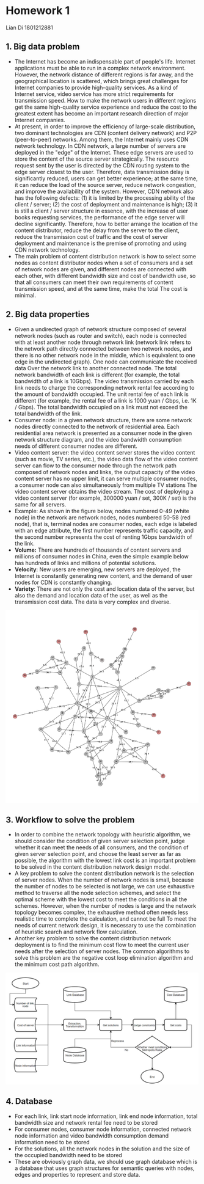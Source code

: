 # Homework 1
Lian Di 1801212881
## 1. Big data problem
* The Internet has become an indispensable part of people's life. Internet applications must be able to run in a complex network environment. However, the network distance of different regions is far away, and the geographical location is scattered, which brings great challenges for Internet companies to provide high-quality services. As a kind of Internet service, video service has more strict requirements for transmission speed. How to make the network users in different regions get the same high-quality service experience and reduce the cost to the greatest extent has become an important research direction of major Internet companies.
* At present, in order to improve the efficiency of large-scale distribution, two dominant technologies are CDN (content delivery network) and P2P (peer-to-peer) networks. Among them, the Internet mainly uses CDN network technology. In CDN network, a large number of servers are deployed in the "edge" of the Internet. These edge servers are used to store the content of the source server strategically. The resource request sent by the user is directed by the CDN routing system to the edge server closest to the user. Therefore, data transmission delay is significantly reduced, users can get better experience; at the same time, it can reduce the load of the source server, reduce network congestion, and improve the availability of the system. However, CDN network also has the following defects: (1) it is limited by the processing ability of the client / server; (2) the cost of deployment and maintenance is high; (3) it is still a client / server structure in essence, with the increase of user books requesting services, the performance of the edge server will decline significantly. Therefore, how to better arrange the location of the content distributor, reduce the delay from the server to the client, reduce the transmission cost of traffic and the cost of server deployment and maintenance is the premise of promoting and using CDN network technology.
* The main problem of content distribution network is how to select some nodes as content distributor nodes when a set of consumers and a set of network nodes are given, and different nodes are connected with each other, with different bandwidth size and cost of bandwidth use, so that all consumers can meet their own requirements of content transmission speed, and at the same time, make the total The cost is minimal.

## 2. Big data properties
* Given a undirected graph of network structure composed of several network nodes (such as router and switch), each node is connected with at least another node through network link (network link refers to the network path directly connected between two network nodes, and there is no other network node in the middle, which is equivalent to one edge in the undirected graph). One node can communicate the received data Over the network link to another connected node. The total network bandwidth of each link is different (for example, the total bandwidth of a link is 10Gbps). The video transmission carried by each link needs to charge the corresponding network rental fee according to the amount of bandwidth occupied. The unit rental fee of each link is different (for example, the rental fee of a link is 1000 yuan / Gbps, i.e. 1K / Gbps). The total bandwidth occupied on a link must not exceed the total bandwidth of the link.
* Consumer node: in a given network structure, there are some network nodes directly connected to the network of residential area. Each residential area network is presented as a consumer node in the given network structure diagram, and the video bandwidth consumption needs of different consumer nodes are different.
* Video content server: the video content server stores the video content (such as movie, TV series, etc.), the video data flow of the video content server can flow to the consumer node through the network path composed of network nodes and links, the output capacity of the video content server has no upper limit, it can serve multiple consumer nodes, a consumer node can also simultaneously from multiple TV stations The video content server obtains the video stream. The cost of deploying a video content server (for example, 300000 yuan / set, 300K / set) is the same for all servers.
* Example: As shown in the figure below, nodes numbered 0-49 (white node) in the network are network nodes, nodes numbered 50-58 (red node), that is, terminal nodes are consumer nodes, each edge is labeled with an edge attribute, the first number represents traffic capacity, and the second number represents the cost of renting 1Gbps bandwidth of the link.
* **Volume:** There are hundreds of thousands of content servers and millions of consumer nodes in China, even the simple example below has hundreds of links and millions of potential solutions.
* **Velocity**: New users are emerging, new servers are deployed, the Internet is constantly generating new content, and the demand of user nodes for CDN is constantly changing.
* **Variety**: There are not only the cost and location data of the server, but also the demand and location data of the user, as well as the transmission cost data. The data is very complex and diverse.


![](https://github.com/liandi123/PHBS_BigData_2019/blob/master/hw1-pic1.png) 

## 3. Workflow to solve the problem
* In order to combine the network topology with heuristic algorithm, we should consider the condition of given server selection point, judge whether it can meet the needs of all consumers, and the condition of given server selection point, and choose the least server as far as possible, the algorithm with the lowest link cost is an important problem to be solved in the content distribution network design model.
* A key problem to solve the content distribution network is the selection of server nodes. When the number of network nodes is small, because the number of nodes to be selected is not large, we can use exhaustive method to traverse all the node selection schemes, and select the optimal scheme with the lowest cost to meet the conditions in all the schemes. However, when the number of nodes is large and the network topology becomes complex, the exhaustive method often needs less realistic time to complete the calculation, and cannot be full To meet the needs of current network design, it is necessary to use the combination of heuristic search and network flow calculation.
* Another key problem to solve the content distribution network deployment is to find the minimum cost flow to meet the current user needs after the selection of server nodes. The common algorithms to solve this problem are the negative cost loop elimination algorithm and the minimum cost path algorithm.

 ![](https://github.com/liandi123/PHBS_BigData_2019/blob/master/hw1-pic2.png) 
 
## 4. Database
* For each link, link start node information, link end node information, total bandwidth size and network rental fee need to be stored
* For consumer nodes, consumer node information, connected network node information and video bandwidth consumption demand information need to be stored
* For the solutions, all the network nodes in the solution and the size of the occupied bandwidth need to be stored
* These are obviously graph data, we should use graph database which is a database that uses graph structures for semantic queries with nodes, edges and properties to represent and store data.
